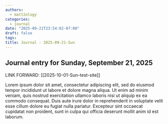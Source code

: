 ```yaml
---
authors:
  - matt2ology
categories:
  - journal
date: "2025-09-21T23:54:02-07:00"
draft: false
tags:
title: Journal - 2025-09-21-Sun
---
```


## Journal entry for Sunday, September 21, 2025

LINK FORWARD: [[2025-10-01-Sun-test-site]]

Lorem ipsum dolor sit amet, consectetur adipiscing elit, sed do eiusmod tempor incididunt ut labore et dolore magna aliqua. Ut enim ad minim veniam, quis nostrud exercitation ullamco laboris nisi ut aliquip ex ea commodo consequat. Duis aute irure dolor in reprehenderit in voluptate velit esse cillum dolore eu fugiat nulla pariatur. Excepteur sint occaecat cupidatat non proident, sunt in culpa qui officia deserunt mollit anim id est laborum.
